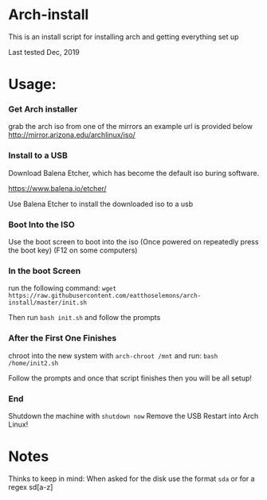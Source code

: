 # Arch-install

This is an install script for installing arch and getting everything set up

Last tested Dec, 2019

# Usage:
### Get Arch installer
grab the arch iso from one of the mirrors an example url is provided below
http://mirror.arizona.edu/archlinux/iso/

### Install to a USB
Download Balena Etcher, which has become the default iso buring software.

https://www.balena.io/etcher/

Use Balena Etcher to install the downloaded iso to a usb

### Boot Into the ISO

Use the boot screen to boot into the iso (Once powered on repeatedly press the boot key) (F12 on some computers)

### In the boot Screen
run the following command:
`wget https://raw.githubusercontent.com/eatthoselemons/arch-install/master/init.sh`

Then run `bash init.sh` and follow the prompts

### After the First One Finishes

chroot into the new system with `arch-chroot /mnt` and run:
`bash /home/init2.sh`

Follow the prompts and once that script finishes then you will be all setup!

### End

Shutdown the machine with `shutdown now`
Remove the USB
Restart into Arch Linux!


# Notes

Thinks to keep in mind:
When asked for the disk use the format `sda` or for a regex sd[a-z]
